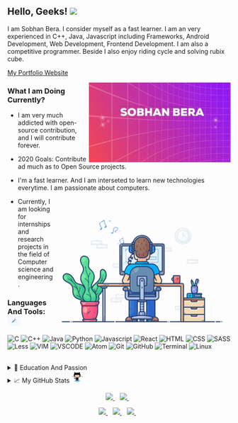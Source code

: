 ## Hello, Geeks! <img src="https://media.giphy.com/media/hvRJCLFzcasrR4ia7z/giphy.gif" width="25px">

I am Sobhan Bera. I consider myself as a fast learner. I am an very experienced in C++, Java, Javascript including Frameworks, Android Development, Web Development, Frontend Development. I am also a competitive programmer. Beside I also enjoy riding cycle and solving rubix cube.
  
  <a href="https://sobhanbera.github.io/portfolio" style="color:#40404ef;">My Portfolio Website</a>
  
  <img align="right" src="https://github.com/SobhanBera/SobhanBera/blob/master/open_source_contribution.gif" width="" height="180" />

### What I am Doing Currently?

- I am very much addicted with open-source contribution, and I will contribute forever.
- 2020 Goals: Contribute ad much as to Open Source projects.

- I'm a fast learner. And I am interseted to learn new technologies everytime. I am passionate about computers.
   
  <img align="right" src="https://github.com/SobhanBera/SobhanBera/blob/master/programming_all_day_gif.gif" width="400px" height="300px">
  
- Currently, I am looking for internships and research projects in the field of Computer science and engineering.

### Languages And Tools: <img src="https://github.com/SobhanBera/SobhanBera/blob/master/tools.gif" width="30px">

![C](https://img.shields.io/badge/-C-090909?style=for-the-badge&logo=C&logoColor=283593)
![C++](https://img.shields.io/badge/-c++-090909?style=for-the-badge&logo=C%2B%2B&logoColor=00549D)
![Java](https://img.shields.io/badge/-Java-090909?style=for-the-badge&logo=Java&logoColor=f89820)
![Python](https://img.shields.io/badge/-Python-090909?style=for-the-badge&logo=Python&logoColor=306998)
![Javascript](https://img.shields.io/badge/-Javascript-090909?style=for-the-badge&logo=Javascript&logoColor=fdc500)
![React](https://img.shields.io/badge/-React-090909?style=for-the-badge&logo=React&logoColor=61DBFB)
![HTML](https://img.shields.io/badge/-HTML-090909?style=for-the-badge&logo=HTML&logoColor=097CDB)
![CSS](https://img.shields.io/badge/-CSS-090909?style=for-the-badge&logo=CSS&logoColor=097CDB)
![SASS](https://img.shields.io/badge/-Sass-090909?style=for-the-badge&logo=Sass&logoColor=097CDB)
![Less](https://img.shields.io/badge/-Less-090909?style=for-the-badge&logo=Less&logoColor=097CDB)
![VIM](https://img.shields.io/badge/-vim-090909?style=for-the-badge&logo=vim&logoColor=097CDB)
![VSCODE](https://img.shields.io/badge/-vscode-090909?style=for-the-badge&logo=vscode&logoColor=097CDB)
![Atom](https://img.shields.io/badge/-atom-090909?style=for-the-badge&logo=atom&logoColor=097CDB)
![Git](https://img.shields.io/badge/-git-090909?style=for-the-badge&logo=git&logoColor=097CDB)
![GitHub](https://img.shields.io/badge/-github-090909?style=for-the-badge&logo=github&logoColor=097CDB)
![Terminal](http://img.shields.io/badge/-terminal-090909?style=for-the-badge&logo=powershell&logoColor=097CDB)
![Linux](https://img.shields.io/badge/-linux-090909?style=for-the-badge&logo=linux&logoColor=097CDB)
<!-- <code><img alt="visual studio code" height="26px" 
src="https://raw.githubusercontent.com/github/explore/80688e429a7d4ef2fca1e82350fe8e3517d3494d/topics/visual-studio-code/visual-studio-code.png"></code> -->
<!--![SQL](https://img.shields.io/badge/-sql-090909?style=for-the-badge&logo=sql&logoColor=097CDB)-->

<br/>

<details>
  <summary>📃 Education And Passion</summary>

## Education

- **Holy Home English High School Balaghat M.P.**\
📆 2010 - 2018
- **Balaghat English Higher Secondary School Balaghat M.P.**\
📆 2018 - 2002

## Passion

- Coding and Programming\
📆 2018 - Moment
- **Self Taught** Android Developer(Intermediate).\
📆 2018 - Moment
- Competitive Programming\
📆 2019 - Moment

</details>

<details>
  <summary>📈 My GitHub Stats<img src="https://github.com/SobhanBera/SobhanBera/blob/master/octocat.gif" width="35px"></summary>
  <p>
    <img src="https://github-readme-stats.vercel.app/api?username=SobhanBera&show_icons=true&count_private=true&theme=radical" width="350">
  </P>
  <p>
    <img src="https://github-readme-stats.vercel.app/api/top-langs/?username=SobhanBera&layout=compact" width="350">
  </p>
<!--   TROPHY  <img src="https://github-profile-trophy.vercel.app/?username=SobhanBera&theme=gruvbox&column=3&margin-w=15&margin-h=15"/> -->
</details>

<p align='center'>
  <a href="https://www.linkedin.com/in/sobhan-bera-82a435197/">
    <img src="https://img.shields.io/badge/linkedin-%230077B5.svg?&style=for-the-badge&logo=linkedin&logoColor=white" />
  </a>&nbsp;&nbsp;
  <a href="https://www.instagram.com/sobhanbera_/">
    <img src="https://img.shields.io/badge/instagram-%23E4405F.svg?&style=for-the-badge&logo=instagram&logoColor=white" />        
  </a>&nbsp;&nbsp;
</p>

<p align='center'>
  <a href="https://www.facebook.com/sobhan.b.90/">
    <img src="https://img.shields.io/badge/facebook-%233b5998.svg?&style=for-the-badge&logo=facebook&logoColor=white" />
  </a>&nbsp;&nbsp;
  <a href="https://twitter.com/BeraSobhan">
    <img src="https://img.shields.io/badge/twitter-%2300acee.svg?&style=for-the-badge&logo=twitter&logoColor=white" />        
  </a>&nbsp;&nbsp;
  <a href="mailto:sobhanbera258@gmail.com">
    <img src="https://img.shields.io/badge/-sobhanbera258@gmail.com-c14438?style=for-the-badge&logo=Gmail&logoColor=white&link=mailto:sobhanbera258@gmail.com" />
  </a>&nbsp;&nbsp;
</p>

[linkedin]: https://www.linkedin.com/in/sobhan-bera-82a435197/
[twitter]: https://twitter.com/BeraSobhan
[instagram]: https://www.instagram.com/sobhanbera_/
[facebook]: https://www.facebook.com/sobhan.b.90/
[vim]: https://www.vim.org/download.php
[atom]: https://atom.io/
[sublime]: https://www.sublimetext.com/
[android]: https://developer.android.com/studio/
[vsc]: https://code.visualstudio.com/
[git]: https://git-scm.com/downloads
